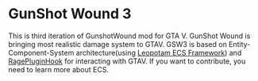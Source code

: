 # GunShot Wound 3

This is third iteration of GunshotWound mod for GTA V. GunShot Wound is bringing most realistic damage system to GTAV.
GSW3 is based on Entity-Component-System architecture(using [Leopotam ECS Framework](https://github.com/Leopotam/ecs)) and [RagePluginHook](https://ragepluginhook.net/) for interacting with GTAV. 
If you want to contribute, you need to learn more about ECS.